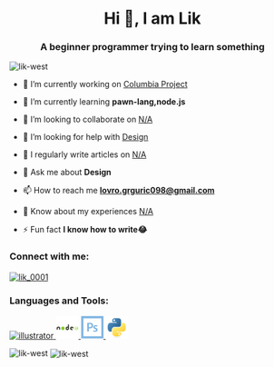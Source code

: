 <h1 align="center">Hi 👋, I am Lik</h1>
<h3 align="center">A beginner programmer trying to learn something</h3>

<p align="left"> <img src="https://komarev.com/ghpvc/?username=lik-west&label=Profile%20views&color=0e75b6&style=flat" alt="lik-west" /> </p>

- 🔭 I’m currently working on [Columbia Project](N/A)

- 🌱 I’m currently learning **pawn-lang,node.js**

- 👯 I’m looking to collaborate on [N/A](N/A)

- 🤝 I’m looking for help with [Design](N/A)

- 📝 I regularly write articles on [N/A](N/A)

- 💬 Ask me about **Design**

- 📫 How to reach me **lovro.grguric098@gmail.com**

- 📄 Know about my experiences [N/A](N/A)

- ⚡ Fun fact **I know how to write😂**

<h3 align="left">Connect with me:</h3>
<p align="left">
<a href="https://discord.gg/lik_0001" target="blank"><img align="center" src="https://raw.githubusercontent.com/rahuldkjain/github-profile-readme-generator/master/src/images/icons/Social/discord.svg" alt="lik_0001" height="30" width="40" /></a>
</p>

<h3 align="left">Languages and Tools:</h3>
<p align="left"> <a href="https://www.adobe.com/in/products/illustrator.html" target="_blank" rel="noreferrer"> <img src="https://www.vectorlogo.zone/logos/adobe_illustrator/adobe_illustrator-icon.svg" alt="illustrator" width="40" height="40"/> </a> <a href="https://nodejs.org" target="_blank" rel="noreferrer"> <img src="https://raw.githubusercontent.com/devicons/devicon/master/icons/nodejs/nodejs-original-wordmark.svg" alt="nodejs" width="40" height="40"/> </a> <a href="https://www.photoshop.com/en" target="_blank" rel="noreferrer"> <img src="https://raw.githubusercontent.com/devicons/devicon/master/icons/photoshop/photoshop-line.svg" alt="photoshop" width="40" height="40"/> </a> <a href="https://www.python.org" target="_blank" rel="noreferrer"> <img src="https://raw.githubusercontent.com/devicons/devicon/master/icons/python/python-original.svg" alt="python" width="40" height="40"/> </a> </p>

<p><img align="left" src="https://github-readme-stats.vercel.app/api/top-langs?username=lik-west&show_icons=true&locale=en&layout=compact" alt="lik-west" /></p>

<p>&nbsp;<img align="center" src="https://github-readme-stats.vercel.app/api?username=lik-west&show_icons=true&locale=en" alt="lik-west" /></p>
